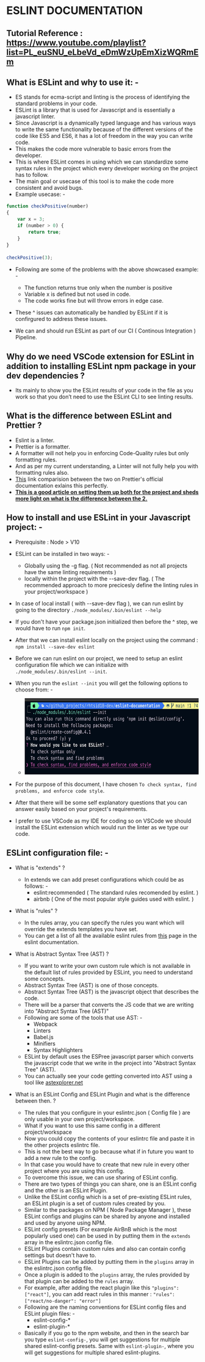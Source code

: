 # ESLINT DOCUMENTATION

## Tutorial Reference : <https://www.youtube.com/playlist?list=PL_euSNU_eLbeVd_eDmWzUpEmXizWQRmEm>

## What is ESLint and why to use it: -

- ES stands for ecma-script and linting is the process of identifying the standard problems in your code.
- ESLint is a library that is used for Javascript and is essentially a javascript linter.
- Since Javascript is a dynamically typed language and has various ways to write the same functionality because of the different versions of the code like ES5 and ES6, it has a lot of freedom in the way you can write code.
- This makes the code more vulnerable to basic errors from the developer.
- This is where ESLint comes in using which we can standardize some syntax rules in the project which every developer working on the project has to follow.
- The main goal or usecase of this tool is to make the code more consistent and avoid bugs.
- Example usecase: -

```javascript
function checkPositive(number)
{
    var x = 3;
    if (number > 0) {
        return true;
    }
}

checkPositive(3);
```

- Following are some of the problems with the above showcased example: -
    - The function returns true only when the number is positive
    - Variable x is defined but not used in code.
    - The code works fine but will throw errors in edge case.

- These ^ issues can automatically be handled by ESLint if it is confirgured to address these issues.
- We can and should run ESLint as part of our CI ( Continous Integration ) Pipeline.

## Why do we need VSCode extension for ESLint in addition to installing ESLint npm package in your dev dependencies ?

- Its mainly to show you the ESLint results of your code in the file as you work so that you don’t need to use the ESLint CLI to see linting results.

## What is the difference between ESLint and Prettier ?

- Eslint is a linter.
- Prettier is a formatter.
- A formatter will not help you in enforcing Code-Quality rules but only formatting rules.
- And as per my current understanding, a Linter will not fully help you with formatting rules also.
- [This](https://prettier.io/docs/en/comparison.html) link comparision between the two on Prettier's official documentation exlains this perfectly.
- <u>**[This](https://dev.to/andrewbaisden/how-to-use-eslint-and-prettier-for-code-analysis-and-formatting-1b4g) is a good article on setting them up both for the project and sheds more light on what is the difference between the 2.**</u>

## How to install and use ESLint in your Javascript project: -

- Prerequisite : Node > V10
- ESLint can be installed in two ways: -
    - Globally using the -g flag. ( Not recommended as not all projects have the same linting requirements )
    - locally within the project with the --save-dev flag. ( The recommended approach to more precicesly define the linting rules in your project/workspace )
- In case of local install ( with --save-dev flag ), we can run eslint by going to the directory `./node_modules/.bin/eslint --help`
- If you don't have your package.json initialized then before the ^ step, we would have to run `npm init`.
- After that we can install eslint locally on the project using the command : `npm install --save-dev eslint`
- Before we can run eslint on our project, we need to setup an eslint configuration file which we can initialize with `./node_modules/.bin/eslint --init`.

- When you run the `eslint --init` you will get the following options to choose from: -
    - <img src="images/eslint_init_screenshot_1.png" height="200" />
- For the purpose of this document, I have chosen `To check syntax, find problems, and enforce code style`.
- After that there will be some self explanatory questions that you can answer easily based on your project's requirements.
- I prefer to use VSCode as my IDE for coding so on VSCode we should install the ESLint extension which would run the linter as we type our code.

## ESLint configuration file: -

- What is "extends" ?
    - In extends we can add preset configurations which could be as follows: -
        - eslint:recommended ( The standard rules recomended by eslint. )
        - airbnb ( One of the most popular style guides used with eslint. )
- What is "rules" ?
    - In the rules array, you can specify the rules you want which will override the extends templates you have set.
    - You can get a list of all the available eslint rules from [this](https://eslint.org/docs/latest/rules/) page in the eslint documentation.

- What is Abstract Syntax Tree (AST) ?
    - If you want to write your own custom rule which is not available in the default list of rules provided by ESLint, you need to understand some concepts.
    - Abstract Syntax Tree (AST) is one of those concepts.
    - Abstract Syntax Tree (AST) is the javascript object that describes the code.
    - There will be a parser that converts the JS code that we are writing into "Abstract Syntax Tree (AST)"
    - Following are some of the tools that use AST: -
        - Webpack
        - Linters
        - Babel.js
        - Minifiers
        - Syntax Highlighters
    - ESLint by default uses the ESPree javascript parser which converts the javascript code that we write in the project into "Abstract Syntax Tree" (AST).
    - You can actually see your code getting converted into AST using a tool like [astexplorer.net](astexplorer.net)

- What is an ESLint Config and ESLint Plugin and what is the difference between then. ?
    - The rules that you configure in your eslintrc.json ( Config file ) are only usable in your own project/workspace.
    - What if you want to use this same config in a different project/workspace
    - Now you could copy the contents of your eslintrc file and paste it in the other projects eslintrc file.
    - This is not the best way to go because what if in future you want to add a new rule to the config.
    - In that case you would have to create that new rule in every other project where you are using this config.
    - To overcome this issue, we can use sharing of ESLint config.
    - There are two types of things you can share, one is an ESLint config and the other is an ESLint Plugin.
    - Unlike the ESLint config which is a set of pre-existing ESLint rules, an ESLint plugin is a set of custom rules created by you.
    - Similar to the packages on NPM ( Node Package Manager ), these ESLint configs and plugins can be shared by anyone and installed and used by anyone using NPM.
    - ESLint config presets (For example AirBnB which is the most popularly used one) can be used in by putting them in the `extends` array in the eslintrc.json config file.
    - ESLint Plugins contain custom rules and also can contain config settings but doesn't have to.
    - ESLint Plugins can be added by putting them in the `plugins` array in the eslintrc.json config file.
    - Once a plugin is added to the `plugins` array, the rules provided by that plugin can be added to the `rules` array.
    - For example, after adding the react plugin like this `"plugins": ["react"]`, you can add react rules in this manner : `"rules": ["react/no-danger": "error"]`
    - Following are the naming conventions for ESLint config files and ESLint plugin files: -
        - eslint-config-*
        - eslint-plugin-*
    - Basically if you go to the npm website, and then in the search bar you type `eslint-config-`, you will get suggestions for multiple shared eslint-config presets. Same with `eslint-plugin-`, where you will get suggestions for multiple shared eslint-plugins.

